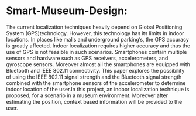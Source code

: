 # Smart-Museum-Design:

The current localization techniques heavily depend on Global Positioning System (GPS)technology. However, this technology has its limits in indoor locations. In places like malls and underground parking’s, the GPS accuracy is greatly affected. Indoor localization requires higher accuracy and thus the use of GPS is not feasible in such scenarios. Smartphones contain multiple sensors and hardware such as GPS receivers, accelerometers, and gyroscope sensors. Moreover almost all the smartphones are equipped with Bluetooth and IEEE 802.11 connectivity. This paper explores the possibility of using the IEEE 802.11 signal strength and the Bluetooth signal strength combined with the smartphone sensors of the accelerometer to determine indoor location of the user.In this project, an indoor localization technique is proposed, for a scenario in a museum environment. Moreover after estimating the position, context based information will be provided to the user. 

